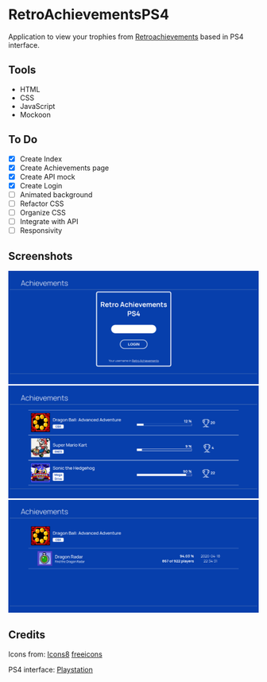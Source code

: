 # RetroAchievementsPS4

Application to view your trophies from [Retroachievements](https://retroachievements.org/) based in PS4 interface.

## Tools
- HTML
- CSS
- JavaScript
- Mockoon

## To Do
- [x] Create Index
- [x] Create Achievements page
- [x] Create API mock
- [x] Create Login
- [ ] Animated background
- [ ] Refactor CSS
- [ ] Organize CSS
- [ ] Integrate with API
- [ ] Responsivity

## Screenshots
![](screenshots/screenshot1.png)
![](screenshots/screenshot2.png)
![](screenshots/screenshot3.png)

## Credits
Icons from: [Icons8](https://icons8.com.br/) [freeicons](https://freeicons.io/)

PS4 interface: [Playstation](https://www.playstation.com)

